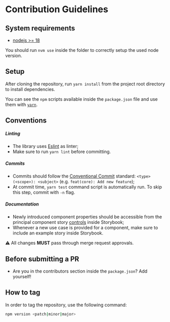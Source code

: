 # Contribution Guidelines

## System requirements

* [nodejs >= 18](https://nodejs.org/en/)

You should run `nvm use` inside the folder to correctly setup the used node version.

## Setup

After cloning the repository, run `yarn install` from the project root directory to install dependencies.

You can see the `npm` scripts available inside the `package.json` file and use them with [`yarn`](https://yarnpkg.com/getting-started/usage).

## Conventions

##### Linting
* The library uses [Eslint](https://eslint.org/docs/) as linter;
* Make sure to run `yarn lint` before committing.

##### Commits
* Commits should follow the [Conventional Commit](https://www.conventionalcommits.org/) standard: `<type>(<scope>): <subject>` (e.g. `feat(core): Add new feature`);
* At commit time, `yarn test` command script is automatically run. To skip this step, commit with `-n` flag.

##### Documentation
* Newly introduced component properties should be accessible from the principal component story [controls](https://storybook.js.org/docs/react/essentials/controls) inside Storybook;
* Whenever a new use case is provided for a component, make sure to include an example story inside Storybook.

:warning: All changes **MUST** pass through merge request approvals.

## Before submitting a PR
 * Are you in the contributors section inside the `package.json`? Add yourself!

## How to tag

In order to tag the repository, use the following command:

```sh
npm version <patch|minor|major>
```
